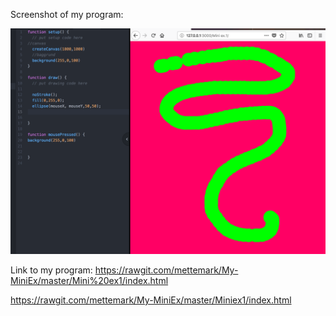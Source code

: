 Screenshot of my program:

![ScreenShot](https://github.com/mettemark/My-MiniEx/blob/master/Mini%20ex1/Screenshot%20MiniEx1.jpg)

Link to my program:
https://rawgit.com/mettemark/My-MiniEx/master/Mini%20ex1/index.html

https://rawgit.com/mettemark/My-MiniEx/master/Miniex1/index.html
